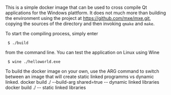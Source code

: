 This is a simple docker image that can be used to cross
compile Qt applications for the Windows plattform. It
does not much more than building the environment using
the project at https://github.com/mxe/mxe.git, copying
the sources of the directory and then invoking
```qmake``` and ```make```.

To start the compiling process, simply enter

```
 $ ./build
```

from the command line. You can test the application on
Linux using Wine

```
 $ wine ./helloworld.exe
```

To build the docker image on your own, use the ARG command to switch between an image that will create static linked programms vs dynamic linked.
docker build ./ --build-arg shared=true  -- dynamic linked libraries
docker build ./				 -- static linked libraries 
